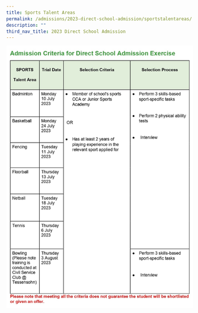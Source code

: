 ```yaml
---
title: Sports Talent Areas
permalink: /admissions/2023-direct-school-admission/sportstalentareas/
description: ""
third_nav_title: 2023 Direct School Admission
---
```

![](/images/sports%20talent%20area%20_page-0001.jpg)